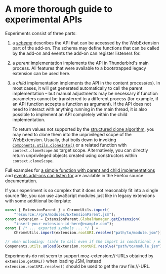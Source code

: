 # A more thorough guide to experimental APIs

Experiments consist of three parts:
1. a [*schema*](https://firefox-source-docs.mozilla.org/toolkit/components/extensions/webextensions/schema.html) describes the API that can be accessed by the WebExtension part of the add-on. The schema may define functions that can be called by the add-on and events the add-on can register listeners for.
2. a *parent* implementation implements the API in Thunderbird's main process. All features that were available to a bootstrapped legacy extension can be used here.
3. a *child* implementation implements the API in the content process(es). In most cases, it will get generated automatically to call the parent implementation – but manual adjustments may be necessary if function parameters cannot be transferred to a different process (for example, if an API function accepts a function as argument). If the API does not need to interact with anything running in the main thread, it is also possible to implement an API completely within the child implementation.

   To return values not supported by the [structured clone algorithm](https://developer.mozilla.org/en-US/docs/Web/API/Web_Workers_API/Structured_clone_algorithm), you may need to clone them into the unprivileged scope of the WebExtension. Usually, that boils down to invoking [`Components.utils.cloneInto()`](https://developer.mozilla.org/en-US/docs/Mozilla/Tech/XPCOM/Language_Bindings/Components.utils.cloneInto) or a related function with `context.cloneScope` as target scope. Alternatively, you can directly return unprivileged objects created using constructors within `context.cloneScope`.

Full examples for [a simple function with parent and child implementations](https://firefox-source-docs.mozilla.org/toolkit/components/extensions/webextensions/functions.html) and [events add-ons can listen for](https://firefox-source-docs.mozilla.org/toolkit/components/extensions/webextensions/events.html) are available in the Firefox source documentation.

If your experiment is so complex that it does not reasonably fit into a single source file, you can use JavaScript modules just like in legacy extensions with some additional boilerplate:
```javascript
const { ExtensionParent } = ChromeUtils.import(
    "resource://gre/modules/ExtensionParent.jsm");
const extension = ExtensionParent.GlobalManager.getExtension(
    "insert-your-extension-id-here@example.com");
const { /* ... exported symbols ... */ } =
    ChromeUtils.import(extension.rootURI.resolve("path/to/module.jsm"));

// when unloading: (safe to call even if the import is conditional / elsewhere!)
Components.utils.unload(extension.rootURI.resolve("path/to/module.jsm"));
```

Experiments do not seem to support moz-extension://-URLs obtained by `extension.getURL()` when loading JSM, instead `extension.rootURI.resolve()` should be used to get the raw file://-URL.

